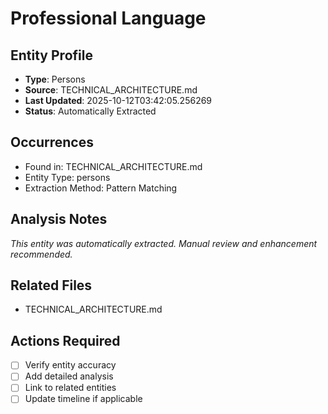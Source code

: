 # Professional Language

## Entity Profile
- **Type**: Persons
- **Source**: TECHNICAL_ARCHITECTURE.md
- **Last Updated**: 2025-10-12T03:42:05.256269
- **Status**: Automatically Extracted

## Occurrences
- Found in: TECHNICAL_ARCHITECTURE.md
- Entity Type: persons
- Extraction Method: Pattern Matching

## Analysis Notes
*This entity was automatically extracted. Manual review and enhancement recommended.*

## Related Files
- TECHNICAL_ARCHITECTURE.md

## Actions Required
- [ ] Verify entity accuracy
- [ ] Add detailed analysis
- [ ] Link to related entities
- [ ] Update timeline if applicable
